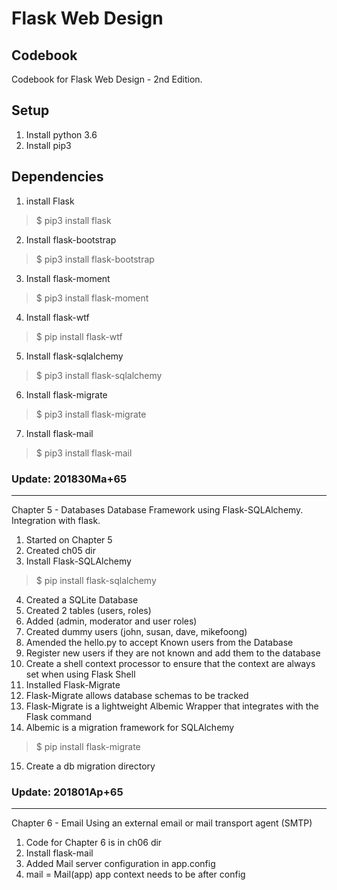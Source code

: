 # Flask Web Design
## Codebook

Codebook for Flask Web Design - 2nd Edition.

Setup
-----

1. Install python 3.6
2. Install pip3

Dependencies
------------

1. install Flask
> $ pip3 install flask

2. Install flask-bootstrap
> $ pip3 install flask-bootstrap

3. Install flask-moment
> $ pip3 install flask-moment

4. Install flask-wtf
> $ pip install flask-wtf

5. Install flask-sqlalchemy
> $ pip3 install flask-sqlalchemy

6. Install flask-migrate
> $ pip3 install flask-migrate

7. Install flask-mail
> $ pip3 install flask-mail

### Update: 201830Ma+65
-----------------------

Chapter 5 - Databases
Database Framework using Flask-SQLAlchemy. Integration with flask.

1. Started on Chapter 5
2. Created ch05 dir
3. Install Flask-SQLAlchemy
> $ pip install flask-sqlalchemy

4. Created a SQLite Database
5. Created 2 tables (users, roles)
6. Added (admin, moderator and user roles)
7. Created dummy users (john, susan, dave, mikefoong)
8. Amended the hello.py to accept Known users from the Database
9. Register new users if they are not known and add them to the database
10. Create a shell context processor to ensure that the context are always set when using Flask Shell
11. Installed Flask-Migrate
12. Flask-Migrate allows database schemas to be tracked
13. Flask-Migrate is a lightweight Albemic Wrapper that integrates with the Flask command
14. Albemic is a migration framework for SQLAlchemy
> $ pip install flask-migrate

15. Create a db migration directory

### Update: 201801Ap+65
-----------------------

Chapter 6 - Email
Using an external email or mail transport agent (SMTP)

1. Code for Chapter 6 is in ch06 dir
2. Install flask-mail
3. Added Mail server configuration in app.config
4. mail = Mail(app) app context needs to be after config  
